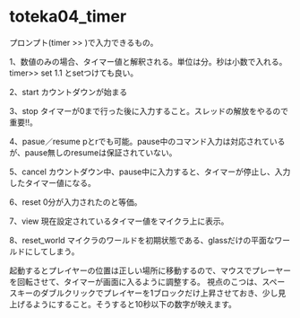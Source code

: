 # toteka04_timer

プロンプト(timer >> )で入力できるもの。

1、数値のみの場合、タイマー値と解釈される。単位は分。秒は小数で入れる。timer>> set 1.1 とsetつけても良い。

2、start カウントダウンが始まる

3、stop タイマーが0まで行った後に入力すること。スレッドの解放をやるので重要!!。

4、pasue／resume pとrでも可能。pause中のコマンド入力は対応されているが、pause無しのresumeは保証されていない。

5、cancel カウントダウン中、pause中に入力すると、タイマーが停止し、入力したタイマー値になる。

6、reset 0分が入力されたのと等価。

7、view 現在設定されているタイマー値をマイクラ上に表示。

8、reset_world マイクラのワールドを初期状態である、glassだけの平面なワールドにしてしまう。

起動するとプレイヤーの位置は正しい場所に移動するので、マウスでプレーヤーを回転させて、タイマーが画面に入るように調整する。
視点のこつは、スペースキーのダブルクリックでプレイヤーを1ブロックだけ上昇させておき、少し見上げるようにすること。そうすると10秒以下の数字が映えます。
